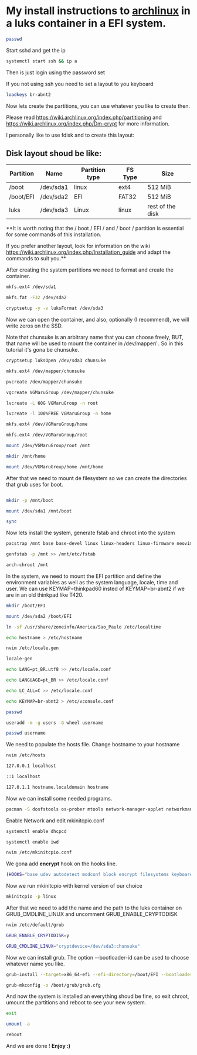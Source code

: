 # My install instructions to [archlinux](https://archlinux.org/) in a luks container in a EFI system.

```bash
passwd
```

Start sshd and get the ip

```bash
systemctl start ssh && ip a
```

Then is just login using the password set

If you not using ssh you need to set a layout to you keyboard

```bash
loadkeys br-abnt2
```

Now lets create the partitions, you can use whatever you like to create then.

Please read https://wiki.archlinux.org/index.php/partitioning and https://wiki.archlinux.org/index.php/Dm-crypt for more information.

I personally like to use fdisk and to create this layout:

## Disk layout shoud be like:

| Partition | Name | Partition type | FS Type | Size |
| --- | --- | --- | --- | --- |
| /boot | /dev/sda1 | linux | ext4 | 512 MiB |
| /boot/EFI | /dev/sda2 | EFI | FAT32 | 512 MiB |
| luks | /dev/sda3 | Linux | linux | rest of the disk |

**It is worth noting that the / boot / EFI / and / boot / partition is essential for some commands of this installation.

If you prefer another layout, look for information on the wiki https://wiki.archlinux.org/index.php/Installation_guide and adapt the commands to suit you.**

After creating the system partitions we need to format and create the container.

```bash
mkfs.ext4 /dev/sda1

mkfs.fat -F32 /dev/sda2

cryptsetup -y -v luksFormat /dev/sda3
```

Now we can open the container, and also, optionally (I recommend), we will write zeros on the SSD.

Note that chunsuke is an arbitrary name that you can choose freely, BUT, that name will be used to mount the container in /dev/mapper/ . So in this tutorial it's gona be chunsuke.

```bash
cryptsetup luksOpen /dev/sda3 chunsuke

mkfs.ext4 /dev/mapper/chunsuke

pvcreate /dev/mapper/chunsuke

vgcreate VGMaruGroup /dev/mapper/chunsuke

lvcreate -L 60G VGMaruGroup -n root 

lvcreate -l 100%FREE VGMaruGroup -n home 

mkfs.ext4 /dev/VGMaruGroup/home 

mkfs.ext4 /dev/VGMaruGroup/root 

mount /dev/VGMaruGroup/root /mnt 

mkdir /mnt/home

mount /dev/VGMaruGroup/home /mnt/home

```

After that we need to mount de filesystem so we can create the directories that grub uses for boot.

```bash

mkdir -p /mnt/boot

mount /dev/sda1 /mnt/boot

sync
```

Now lets install the system, generate fstab and chroot into the system

```bash
pacstrap /mnt base base-devel linux linux-headers linux-firmware neovim efibootmgr

genfstab -p /mnt >> /mnt/etc/fstab

arch-chroot /mnt
```

In the system, we need to mount the EFI partition and define the environment variables as well as the system language, locale, time and user. We can use KEYMAP=thinkpad60 insted of KEYMAP=br-abnt2 if we are in an old thinkpad like T420.

```bash
mkdir /boot/EFI

mount /dev/sda2 /boot/EFI

ln -sf /usr/share/zoneinfo/America/Sao_Paulo /etc/localtime

echo hostname > /etc/hostname

nvim /etc/locale.gen

locale-gen

echo LANG=pt_BR.utf8 >> /etc/locale.conf

echo LANGUAGE=pt_BR >> /etc/locale.conf

echo LC_ALL=C >> /etc/locale.conf

echo KEYMAP=br-abnt2 > /etc/vconsole.conf

passwd

useradd -m -g users -G wheel username

passwd username
```

We need to populate the hosts file. Change hostname to your hostname

```bash
nvim /etc/hosts
```

```bash
127.0.0.1 localhost

::1 localhost

127.0.1.1 hostname.localdomain hostname
```

Now we can install some needed programs.

```bash
pacman -S dosfstools os-prober mtools network-manager-applet networkmanager wpa_supplicant git xorg-server xorg-xinit wireless_tools dialog terminus-font grub iwd dhcpcd --noconfirm
```

Enable Network and edit mkinitcpio.conf

```bash
systemctl enable dhcpcd

systemctl enable iwd

nvim /etc/mkinitcpio.conf
```

We gona add **encrypt** hook on the hooks line.

```bash
(HOOKS="base udev autodetect modconf block encrypt filesystems keyboard fsck")
```

Now we run mkinitcpio with kernel version of our choice

```bash
mkinitcpio -p linux
```

After that we need to add the name and the path to the luks container on GRUB_CMDLINE_LINUX and uncomment GRUB_ENABLE_CRYPTODISK

```bash
nvim /etc/default/grub

GRUB_ENABLE_CRYPTODISK=y

GRUB_CMDLINE_LINUX="cryptdevice=/dev/sda3:chunsuke"
```

Now we can install grub. The option --bootloader-id can be used to choose whatever name you like.

```bash
grub-install --target=x86_64-efi --efi-directory=/boot/EFI --bootloader-id=grub

grub-mkconfig -o /boot/grub/grub.cfg
```

And now the system is installed an everything shoud be fine, so exit chroot, umount the partitions and reboot to see your new system.

```bash
exit

umount -a

reboot
```

And we are done ! **Enjoy :)**
